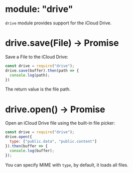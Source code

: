 # module: "drive"

`drive` module provides support for the iCloud Drive.

# drive.save(File) -> Promise

Save a File to the iCloud Drive:

```js
const drive = require("drive");
drive.save(buffer).then(path => {
  console.log(path);
})
```

The return value is the file path.

# drive.open() -> Promise

Open an iCloud Drive file using the built-in file picker:

```js
const drive = require("drive");
drive.open({
  type: ["public.data", "public.content"]
}).then(buffer => {
  console.log(buffer);
});
```

You can specify MIME with `type`, by default, it loads all files.